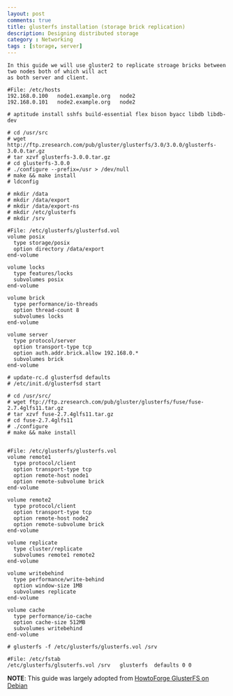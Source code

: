 ```yaml
---
layout: post
comments: true
title: glusterfs installation (storage brick replication)
description: Designing distributed storage
category : Networking
tags : [storage, server]
---
```


    In this guide we will use gluster2 to replicate stroage bricks between two nodes both of which will act
    as both server and client.

    #File: /etc/hosts
    192.168.0.100	node1.example.org	node2
    192.168.0.101	node2.example.org	node2

    # aptitude install sshfs build-essential flex bison byacc libdb libdb-dev

    # cd /usr/src
    # wget http://ftp.zresearch.com/pub/gluster/glusterfs/3.0/3.0.0/glusterfs-3.0.0.tar.gz
    # tar xzvf glusterfs-3.0.0.tar.gz
    # cd glusterfs-3.0.0
    # ./configure --prefix=/usr > /dev/null
    # make && make install
    # ldconfig

    # mkdir /data
    # mkdir /data/export
    # mkdir /data/export-ns
    # mkdir /etc/glusterfs
    # mkdir /srv

    #File: /etc/glusterfs/glusterfsd.vol
    volume posix
      type storage/posix
      option directory /data/export
    end-volume

    volume locks
      type features/locks
      subvolumes posix
    end-volume

    volume brick
      type performance/io-threads
      option thread-count 8
      subvolumes locks
    end-volume

    volume server
      type protocol/server
      option transport-type tcp
      option auth.addr.brick.allow 192.168.0.*
      subvolumes brick
    end-volume

    # update-rc.d glusterfsd defaults
    # /etc/init.d/glusterfsd start

    # cd /usr/src/
    # wget ftp://ftp.zresearch.com/pub/gluster/glusterfs/fuse/fuse-2.7.4glfs11.tar.gz
    # tar xzvf fuse-2.7.4glfs11.tar.gz
    # cd fuse-2.7.4glfs11
    # ./configure
    # make && make install


    #File: /etc/glusterfs/glusterfs.vol
    volume remote1
      type protocol/client
      option transport-type tcp
      option remote-host node1
      option remote-subvolume brick
    end-volume

    volume remote2
      type protocol/client
      option transport-type tcp
      option remote-host node2
      option remote-subvolume brick
    end-volume

    volume replicate
      type cluster/replicate
      subvolumes remote1 remote2
    end-volume

    volume writebehind
      type performance/write-behind
      option window-size 1MB
      subvolumes replicate
    end-volume

    volume cache
      type performance/io-cache
      option cache-size 512MB
      subvolumes writebehind
    end-volume

    # glusterfs -f /etc/glusterfs/glusterfs.vol /srv 

    #File: /etc/fstab
    /etc/glusterfs/glsuterfs.vol /srv	glusterfs  defaults 0 0

**NOTE**: This guide was largely adopted from 
[HowtoForge GlusterFS on Debian](http://www.howtoforge.org/high-availability-storage-with-glusterfs-on-debian-lenny-automatic-file-replication-across-two-storage-servers)
